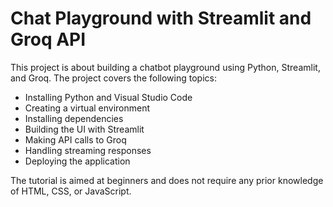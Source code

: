 # Chat Playground with Streamlit and Groq API
This project is about building a chatbot playground using Python, Streamlit, and Groq. The project covers the following topics:

* Installing Python and Visual Studio Code
* Creating a virtual environment
* Installing dependencies
* Building the UI with Streamlit
* Making API calls to Groq
* Handling streaming responses
* Deploying the application

The tutorial is aimed at beginners and does not require any prior knowledge of HTML, CSS, or JavaScript.
